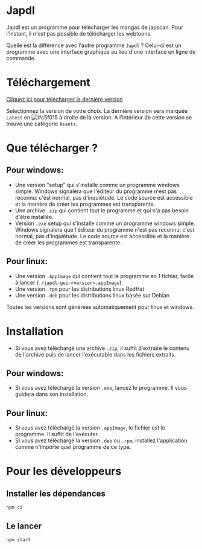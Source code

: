 # Japdl
Japdl est un programme pour télécharger les mangas de japscan. Pour l'instant, il n'est pas possible de télécharger les webtoons.

Quelle est la différence avec l'autre programme `Japdl` ? Celui-ci est un programme avec une interface graphique au lieu d'une interface en ligne de commande.

# Téléchargement
[Cliquez ici pour télécharger la dernière version](https://github.com/Seysa/japdl-gui/releases "Dernière version")

Selectionnez la version de votre choix. La dernière version sera marquée `Latest` en ![#c5f015](https://via.placeholder.com/15/c5f015/000000?text=+) à droite de la version.
A l'intérieur de cette version se trouve une catégorie `Assets`.
# Que télécharger ?
## Pour windows:
- Une version "setup" qui s'installe comme un programme windows simple. Windows signalera que l'éditeur du programme n'est pas reconnu: c'est normal, pas d'inquiétude. Le code source est accessible et la manière de créer les programmes est transparente.
-  Une archive `.zip` qui contient tout le programme et qui n'a pas besoin d'être installée.
- Version `.exe` setup qui s'installe comme un programme windows simple. Windows signalera que l'éditeur du programme n'est pas reconnu: c'est normal, pas d'inquiétude. Le code source est accessible et la manière de créer les programmes est transparente.

## Pour linux:
- Une version `.AppImage` qui contient tout le programme en 1 fichier, facile à lancer (```./japdl-gui-<version>.appImage```)
- Une version `.rpm` pour les distributions linux RedHat
- Une version `.deb` pour les distributions linux basée sur Debian

Toutes les versions sont générées automatiquement pour linux et windows.

# Installation

- Si vous avez téléchargé une archive `.zip`, il suffit d'extraire le contenu de l'archive puis de lancer l'exécutable dans les fichiers extraits.
## Pour windows:
- Si vous avez téléchargé la version `.exe`, lancez le programme. Il vous guidera dans son installation.
## Pour linux:
- Si vous avez téléchargé la version `.appImage`, le fichier est le programme. Il suffit de l'exécuter.
- Si vous avez téléchargé la version `.deb` ou `.rpm`, installez l'application comme n'importe quel programme de ce type.
# Pour les développeurs
## Installer les dépendances
```
npm ci
```
## Le lancer
```
npm start
```